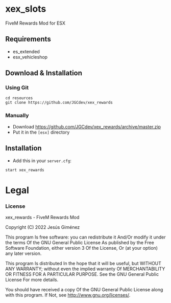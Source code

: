 # xex_slots
FiveM Rewards Mod for ESX

## Requirements
- es_extended
- esx_vehicleshop

## Download & Installation

### Using Git
```
cd resources
git clone https://github.com/JGCdev/xex_rewards
```

### Manually
- Download https://github.com/JGCdev/xex_rewards/archive/master.zip
- Put it in the `[esx]` directory

## Installation
- Add this in your `server.cfg`:

```
start xex_rewards
```

# Legal
### License
xex_rewards - FiveM Rewards Mod

Copyright (C) 2022 Jesús Giménez

This program Is free software: you can redistribute it And/Or modify it under the terms Of the GNU General Public License As published by the Free Software Foundation, either version 3 Of the License, Or (at your option) any later version.

This program Is distributed In the hope that it will be useful, but WITHOUT ANY WARRANTY; without even the implied warranty Of MERCHANTABILITY OR FITNESS FOR A PARTICULAR PURPOSE. See the GNU General Public License For more details.

You should have received a copy Of the GNU General Public License along with this program. If Not, see http://www.gnu.org/licenses/.
